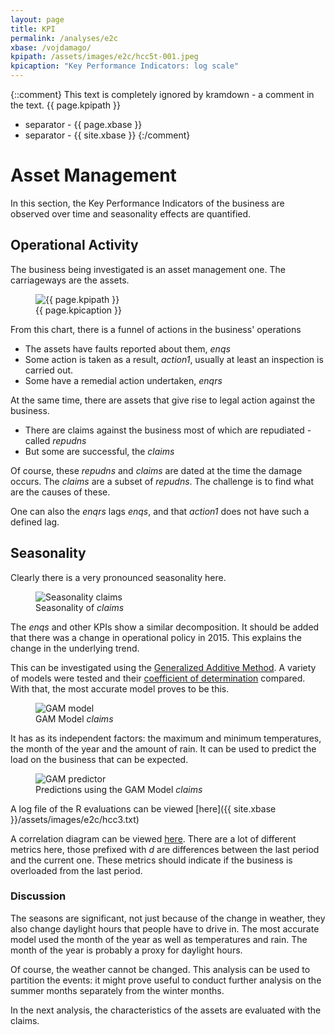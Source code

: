 ```yaml
---
layout: page
title: KPI
permalink: /analyses/e2c
xbase: /vojdamago/
kpipath: /assets/images/e2c/hcc5t-001.jpeg
kpicaption: "Key Performance Indicators: log scale"
---
```


{::comment}
This text is completely ignored by kramdown - a comment in the text.
{{ page.kpipath }}
- separator -
{{ page.xbase }}
- separator -
{{ site.xbase }}
{:/comment}

# Asset Management

In this section, the Key Performance Indicators of the business are observed
over time and seasonality effects are quantified.

## Operational Activity

The business being investigated is an asset management one. The carriageways are
the assets.

<p class="photo-gallery">
    <figure>
      <img src="{{ site.xbase }}{{ page.kpipath }}" alt="{{ page.kpipath }}">
      <figcaption>{{ page.kpicaption }}</figcaption>
    </figure>
</p>

From this chart, there is a funnel of actions in the business' operations

 - The assets have faults reported about them, *enqs*
 - Some action is taken as a result, *action1*, usually at least an inspection
   is carried out.
 - Some have a remedial action undertaken, *enqrs*
 
At the same time, there are assets that give rise to legal action against the
business.
 
 - There are claims against the business most of which are repudiated - called *repudns*
 - But some are successful, the *claims*
 
Of course, these *repudns* and *claims* are dated at the time the damage occurs.
The *claims* are a subset of *repudns*. The challenge is to find what are the
causes of these.

One can also the *enqrs* lags *enqs*, and that *action1* does not have such a
defined lag.

## Seasonality

Clearly there is a very pronounced seasonality here. 

<p class="photo-gallery">
    <figure>
      <img src="{{ site.xbase }}/assets/images/e2c/ncas1-001.jpeg" alt="Seasonality claims">
      <figcaption>Seasonality of <em>claims</em></figcaption>
    </figure>
</p>

The *enqs* and other KPIs show a similar decomposition. It should be added that
there was a change in operational policy in 2015. This explains the change in
the underlying trend.

This can be investigated using the [Generalized Additive
Method](https://en.wikipedia.org/wiki/Generalized_additive_model). A variety of
models were tested and their [coefficient of
determination](https://en.wikipedia.org/wiki/Coefficient_of_determination)
compared. With that, the most accurate model proves to be this.

<p class="photo-gallery">
    <figure>
      <img src="{{ site.xbase }}/assets/images/e2c/hcc3-002.jpeg" alt="GAM model">
      <figcaption>GAM Model <em>claims</em></figcaption>
    </figure>
</p>

It has as its independent factors: the maximum and minimum temperatures, the
month of the year and the amount of rain. It can be used to predict the load on
the business that can be expected.

<p class="photo-gallery">
    <figure>
      <img src="{{ site.xbase }}/assets/images/e2c/hcc3-007.jpeg" alt="GAM predictor">
      <figcaption>Predictions using the GAM Model <em>claims</em></figcaption>
    </figure>
</p>

A log file of the R evaluations can be viewed
[here]({{ site.xbase }}/assets/images/e2c/hcc3.txt)

A correlation diagram can be viewed <a href="{{ site.xbase }}/assets/images/e2c/hcc5-005.jpeg">here</a>.
There are a lot of different metrics here, those prefixed with *d* are
differences between the last period and the current one. These metrics should
indicate if the business is overloaded from the last period.

### Discussion

The seasons are significant, not just because of the change in weather, they
also change daylight hours that people have to drive in. The most accurate model
used the month of the year as well as temperatures and rain. The month of the
year is probably a proxy for daylight hours.

Of course, the weather cannot be changed. This analysis can be used to partition
the events: it might prove useful to conduct further analysis on the summer
months separately from the winter months.

In the next analysis, the characteristics of the assets are evaluated with the claims.
